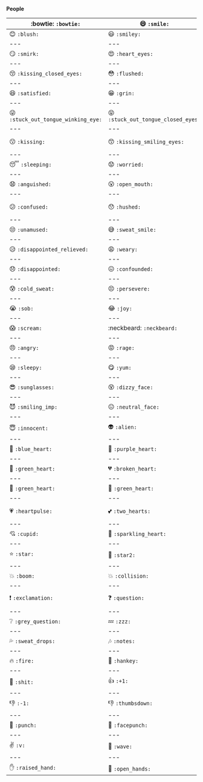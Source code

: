 **People**

| :bowtie: `:bowtie:` | :smile: `:smile:` | :laughing: `:laughing:` |
|---|---|---|
| :blush: `:blush:` | :smiley: `:smiley:` | :relaxed: `:relaxed:` |
|---|---|---|
| :smirk: `:smirk:` | :heart_eyes: `:heart_eyes:` | :kissing_heart: `:kissing_heart:` |
|---|---|---|
| :kissing_closed_eyes: `:kissing_closed_eyes:` | :flushed: `:flushed:` | :relieved: `:relieved:` |
|---|---|---|
| :satisfied: `:satisfied:` | :grin: `:grin:` | :wink: `:wink:` |
|---|---|---|
| :stuck_out_tongue_winking_eye: `:stuck_out_tongue_winking_eye:` | :stuck_out_tongue_closed_eyes: `:stuck_out_tongue_closed_eyes:` | :grinning: `:grinning:` |
|---|---|---|
| :kissing: `:kissing:` | :kissing_smiling_eyes: `:kissing_smiling_eyes:` | :stuck_out_tongue: `:stuck_out_tongue:` |
|---|---|---|
| :sleeping: `:sleeping:` | :worried: `:worried:` | :frowning: `:frowning:` |
|---|---|---|
| :anguished: `:anguished:` | :open_mouth: `:open_mouth:` | :grimacing: `:grimacing:` |
|---|---|---|
| :confused: `:confused:` | :hushed: `:hushed:` | :expressionless: `:expressionless:` |
|---|---|---|
| :unamused: `:unamused:` | :sweat_smile: `:sweat_smile:` | :sweat: `:sweat:` |
|---|---|---|
| :disappointed_relieved: `:disappointed_relieved:` | :weary: `:weary:` | :pensive: `:pensive:` |
|---|---|---|
| :disappointed: `:disappointed:` | :confounded: `:confounded:` | :fearful: `:fearful:` |
|---|---|---|
| :cold_sweat: `:cold_sweat:` | :persevere: `:persevere:` | :cry: `:cry:` |
|---|---|---|
| :sob: `:sob:` | :joy: `:joy:` | :astonished: `:astonished:` |
|---|---|---|
| :scream: `:scream:` | :neckbeard: `:neckbeard:` | :tired_face: `:tired_face:` |
|---|---|---|
| :angry: `:angry:` | :rage: `:rage:` | :triumph: `:triumph:` |
|---|---|---|
| :sleepy: `:sleepy:` | :yum: `:yum:` | :mask: `:mask:` |
|---|---|---|
| :sunglasses: `:sunglasses:` | :dizzy_face: `:dizzy_face:` | :imp: `:imp:` |
|---|---|---|
| :smiling_imp: `:smiling_imp:` | :neutral_face: `:neutral_face:` | :no_mouth: `:no_mouth:` |
|---|---|---|
| :innocent: `:innocent:` | :alien: `:alien:` | :yellow_heart: `:yellow_heart:` |
|---|---|---|
| :blue_heart: `:blue_heart:` | :purple_heart: `:purple_heart:` | :heart: `:heart:` |
|---|---|---|
| :green_heart: `:green_heart:` | :broken_heart: `:broken_heart:` | :heartbeat: `:heartbeat:` |
|---|---|---|
| :green_heart: `:green_heart:` | :green_heart: `:green_heart:` | :heartbeat: `:heartbeat:` |
|---|---|---|
| :heartpulse: `:heartpulse:` | :two_hearts: `:two_hearts:` | :revolving_hearts: `:revolving_hearts:` |
|---|---|---|
| :cupid: `:cupid:` | :sparkling_heart: `:sparkling_heart:` | :sparkles: `:sparkles:` |
|---|---|---|
| :star: `:star:` | :star2: `:star2:` | :dizzy: `:dizzy:` |
|---|---|---|
| :boom: `:boom:` | :collision: `:collision:` | :anger: `:anger:` |
|---|---|---|
| :exclamation: `:exclamation:` | :question: `:question:` | :grey_exclamation: `:grey_exclamation:` |
|---|---|---|
| :grey_question: `:grey_question:` | :zzz: `:zzz:` | :dash: `:dash:` |
|---|---|---|
| :sweat_drops: `:sweat_drops:` | :notes: `:notes:` | :musical_note: `:musical_note:` |
|---|---|---|
| :fire: `:fire:` | :hankey: `:hankey:` | :poop: `:poop:` |
|---|---|---|
| :shit: `:shit:` | :+1: `:+1:` | :thumbsup: `:thumbsup:` |
|---|---|---|
| :-1: `:-1:` | :thumbsdown: `:thumbsdown:` | :ok_hand: `:ok_hand:` |
|---|---|---|
| :punch: `:punch:` | :facepunch: `:facepunch:` | :fist: `:fist:` |
|---|---|---|
| :v: `:v:` | :wave: `:wave:` | :hand: `:hand:` |
|---|---|---|
| :raised_hand: `:raised_hand:` | :open_hands: `:open_hands:` |